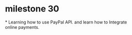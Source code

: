 <h1>milestone 30</h1>
* Learning how to use PayPal API. and learn how to Integrate online payments.
